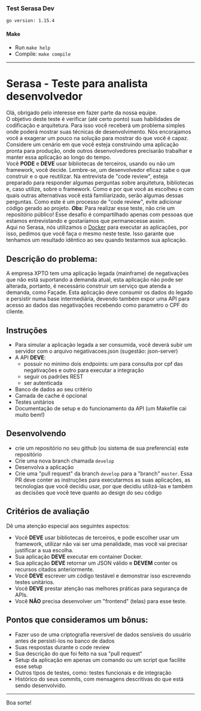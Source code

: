 ### Test Serasa Dev

```shell
go version: 1.15.4
```

#### Make
- Run ```make help```
- Compile: ```make compile```

--------------------------------------------------------------

# Serasa - Teste para analista desenvolvedor
Olá, obrigado pelo interesse em fazer parte da nossa equipe.  
O objetivo deste teste é verificar (até certo ponto) suas habilidades de codificação e arquitetura. Para isso você receberá um problema simples onde poderá mostrar suas técnicas de desenvolvimento.
Nós encorajamos você a exagerar um pouco na solução para mostrar do que você é capaz.
Considere um cenário em que você esteja construindo uma aplicação pronta para produção, onde outros desenvolvedores precisarão trabalhar e manter essa aplicação ao longo do tempo.  
Você **PODE** e **DEVE** usar bibliotecas de terceiros, usando ou não um framework, você decide. Lembre-se, um desenvolvedor eficaz sabe o que construir e o que reutilizar.
Na entrevista de "code review", esteja preparado para responder algumas perguntas sobre arquitetura, bibliotecas e, caso utilize, sobre o framework. Como e por que você as escolheu e com quais outras alternativas você está familiarizado, serão algumas dessas perguntas.
Como este é um processo de "code review", evite adicionar código gerado ao projeto.
***Obs***: Para realizar esse teste, não crie um repositório público! Esse desafio é compartilhado apenas com pessoas que estamos entrevistando e gostaríamos que permanecesse assim.  
Aqui no Serasa, nós utilizamos o [Docker](https://www.docker.com/products/docker) para executar as aplicações, por isso, pedimos que você faça o mesmo neste teste. Isso garante que tenhamos um resultado idêntico ao seu quando testarmos sua aplicação.

## Descrição do problema:
A empresa XPTO tem uma aplicação legada (mainframe) de negativações que não está suportando a demanda atual, esta aplicação não pode ser alterada, portanto, é necessário construir um serviço que atenda a demanda, como Façade.
Esta aplicação deve consumir os dados do legado e persistir numa base intermediária, devendo também expor uma API para acesso ao dados das negativações recebendo como parametro o CPF do cliente. 

## Instruções
- Para simular a aplicação legada a ser consumida, você deverá subir um servidor com o arquivo negativacoes.json (sugestão: json-server)
- A API **DEVE**:
  - possuir no minimo dois endpoints: um para consulta por cpf das negativações e outro para executar a integração
  - seguir os padrões REST
  - ser autenticada
- Banco de dados ao seu critério
- Camada de cache é opcional
- Testes unitários
- Documentação de setup e do funcionamento da API (um Makefile cai muito bem!)

## Desenvolvendo
- crie um repositório no seu github (ou sistema de sua preferencia) este repositório
- Crie uma nova branch chamada `develop`
- Desenvolva a aplicação
- Crie uma "pull request" da branch `develop` para a "branch" `master`. Essa PR deve conter as instruções para executarmos as suas aplicações, as tecnologias que você decidiu usar, por que decidiu utilizá-las e também as decisões que você teve quanto ao design do seu código

## Critérios de avaliação
Dê uma atenção especial aos seguintes aspectos:
- Você **DEVE** usar bibliotecas de terceiros, e pode escolher usar um framework, utilizar não vai ser uma penalidade, mas você vai precisar justificar a sua escolha.
- Sua aplicação **DEVE** executar em container Docker.
- Sua aplicação **DEVE** retornar um JSON válido e **DEVEM** conter os recursos citados anteriormente.
- Você **DEVE** escrever um código testável e demonstrar isso escrevendo testes unitários.
- Você **DEVE** prestar atenção nas melhores práticas para segurança de APIs.
- Você **NÃO** precisa desenvolver um "frontend" (telas) para esse teste.

## Pontos que consideramos um bônus:
- Fazer uso de uma criptografia reversível de dados sensíveis do usuário antes de persisti-los no banco de dados
- Suas respostas durante o code review
- Sua descrição do que foi feito na sua "pull request"
- Setup da aplicação em apenas um comando ou um script que facilite esse setup
- Outros tipos de testes, como: testes funcionais e de integração
- Histórico do seus commits, com mensagens descritivas do que está sendo desenvolvido.
---

Boa sorte!